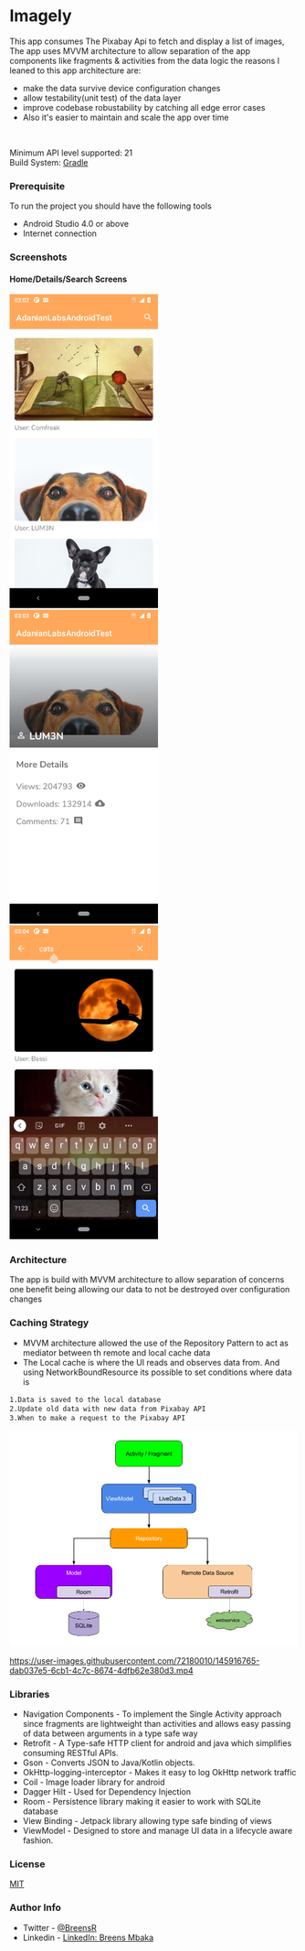 # Imagely
This app consumes The Pixabay Api to fetch and display a list of images, The app uses MVVM architecture to allow separation of the app components like fragments & activities from the data logic the reasons I leaned to this app architecture are:
* make the data survive device configuration changes
* allow testability(unit test) of the data layer
* improve codebase robustability by catching all edge error cases
* Also it's easier to maintain and scale the app over time
<br>

Minimum API level supported: 21
<br>
Build System: [Gradle](https://gradle.org/)

### Prerequisite
To run the project you should have the following tools
* Android Studio 4.0 or above
* Internet connection

### Screenshots
#### Home/Details/Search Screens
<img src="/images/home.png" width="260">&emsp;
<img src="/images/details.png" width="260">
<img src="/images/search.png" width="260">

### Architecture
The app is build with MVVM architecture to allow separation of concerns one benefit being
allowing our data to not be destroyed over configuration changes

### Caching Strategy
* MVVM architecture allowed the use of the Repository Pattern to act as mediator between th remote and local cache data
* The Local cache is where the UI reads and observes data from. And using NetworkBoundResource its possible to set conditions where data is
```
1.Data is saved to the local database
2.Update old data with new data from Pixabay API
3.When to make a request to the Pixabay API
```
<img src="/images/mvvm_architecture.png">

https://user-images.githubusercontent.com/72180010/145916765-dab037e5-6cb1-4c7c-8674-4dfb62e380d3.mp4

### Libraries
* Navigation Components - To implement the Single Activity approach since fragments are lightweight than activities and allows easy passing of data between arguments in a type safe way
* Retrofit - A Type-safe HTTP client for android and java which simplifies consuming RESTful APIs.
* Gson - Converts JSON to Java/Kotlin objects.
* OkHttp-logging-interceptor - Makes it easy to log OkHttp network traffic
* Coil - Image loader library for android
* Dagger Hilt - Used for Dependency Injection
* Room - Persistence library making it easier to work with SQLite database
* View Binding - Jetpack library allowing type safe binding of views
* ViewModel - Designed to store and manage UI data in a lifecycle aware fashion.

### License
[MIT](https://choosealicense.com/licenses/mit/)

### Author Info
* Twitter - [@BreensR](https://twitter.com/BreensR)
* Linkedin - [LinkedIn: Breens Mbaka](https://www.linkedin.com/in/breens-mbaka-b447781b9/)
